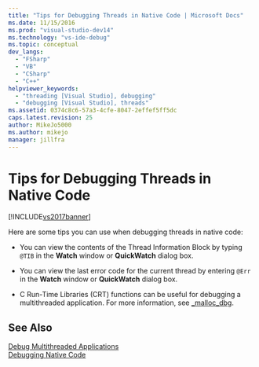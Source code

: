 ```yaml
---
title: "Tips for Debugging Threads in Native Code | Microsoft Docs"
ms.date: 11/15/2016
ms.prod: "visual-studio-dev14"
ms.technology: "vs-ide-debug"
ms.topic: conceptual
dev_langs: 
  - "FSharp"
  - "VB"
  - "CSharp"
  - "C++"
helpviewer_keywords: 
  - "threading [Visual Studio], debugging"
  - "debugging [Visual Studio], threads"
ms.assetid: 0374c8c6-57a3-4cfe-8047-2effef5ff5dc
caps.latest.revision: 25
author: MikeJo5000
ms.author: mikejo
manager: jillfra
---
```

# Tips for Debugging Threads in Native Code
[!INCLUDE[vs2017banner](../includes/vs2017banner.md)]

Here are some tips you can use when debugging threads in native code:  
  
- You can view the contents of the Thread Information Block by typing `@TIB` in the **Watch** window or **QuickWatch** dialog box.  
  
- You can view the last error code for the current thread by entering `@Err` in the **Watch** window or **QuickWatch** dialog box.  
  
- C Run-Time Libraries (CRT) functions can be useful for debugging a multithreaded application. For more information, see [_malloc_dbg](https://msdn.microsoft.com/library/c97eca51-140b-4461-8bd2-28965b49ecdb).  
  
## See Also  
 [Debug Multithreaded Applications](../debugger/debug-multithreaded-applications-in-visual-studio.md)   
 [Debugging Native Code](../debugger/debugging-native-code.md)
